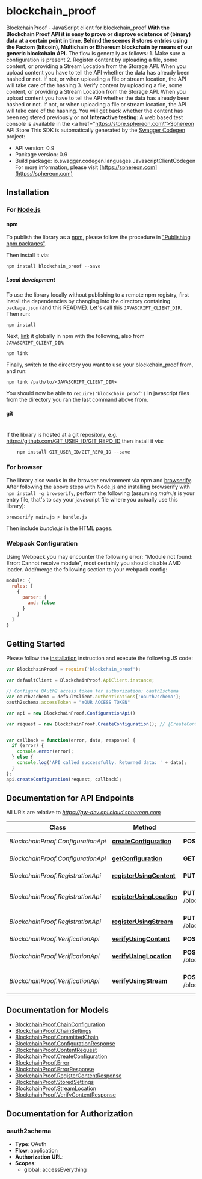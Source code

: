 # blockchain_proof

BlockchainProof - JavaScript client for blockchain_proof
<b>With the Blockchain Proof API it is easy to prove or disprove existence of (binary) data at a certain point in time. Behind the scenes it stores entries using the Factom (bitcoin), Multichain or Ethereum blockchain by means of our generic blockchain API.</b>    The flow is generally as follows:  1. Make sure a configuration is present  2. Register content by uploading a file, some content, or providing a Stream Location from the Storage API. When you upload content you have to tell the API whether the data has already been hashed or not. If not, or when uploading a file or stream location, the API will take care of the hashing  3. Verify content by uploading a file, some content, or providing a Stream Location from the Storage API. When you upload content you have to tell the API whether the data has already been hashed or not. If not, or when uploading a file or stream location, the API will take care of the hashing. You will get back whether the content has been registered previously or not      <b>Interactive testing: </b>A web based test console is available in the <a href=\"https://store.sphereon.com\">Sphereon API Store</a>
This SDK is automatically generated by the [Swagger Codegen](https://github.com/swagger-api/swagger-codegen) project:

- API version: 0.9
- Package version: 0.9
- Build package: io.swagger.codegen.languages.JavascriptClientCodegen
For more information, please visit [https://sphereon.com](https://sphereon.com)

## Installation

### For [Node.js](https://nodejs.org/)

#### npm

To publish the library as a [npm](https://www.npmjs.com/),
please follow the procedure in ["Publishing npm packages"](https://docs.npmjs.com/getting-started/publishing-npm-packages).

Then install it via:

```shell
npm install blockchain_proof --save
```

##### Local development

To use the library locally without publishing to a remote npm registry, first install the dependencies by changing 
into the directory containing `package.json` (and this README). Let's call this `JAVASCRIPT_CLIENT_DIR`. Then run:

```shell
npm install
```

Next, [link](https://docs.npmjs.com/cli/link) it globally in npm with the following, also from `JAVASCRIPT_CLIENT_DIR`:

```shell
npm link
```

Finally, switch to the directory you want to use your blockchain_proof from, and run:

```shell
npm link /path/to/<JAVASCRIPT_CLIENT_DIR>
```

You should now be able to `require('blockchain_proof')` in javascript files from the directory you ran the last 
command above from.

#### git
#
If the library is hosted at a git repository, e.g.
https://github.com/GIT_USER_ID/GIT_REPO_ID
then install it via:

```shell
    npm install GIT_USER_ID/GIT_REPO_ID --save
```

### For browser

The library also works in the browser environment via npm and [browserify](http://browserify.org/). After following
the above steps with Node.js and installing browserify with `npm install -g browserify`,
perform the following (assuming *main.js* is your entry file, that's to say your javascript file where you actually 
use this library):

```shell
browserify main.js > bundle.js
```

Then include *bundle.js* in the HTML pages.

### Webpack Configuration

Using Webpack you may encounter the following error: "Module not found: Error:
Cannot resolve module", most certainly you should disable AMD loader. Add/merge
the following section to your webpack config:

```javascript
module: {
  rules: [
    {
      parser: {
        amd: false
      }
    }
  ]
}
```

## Getting Started

Please follow the [installation](#installation) instruction and execute the following JS code:

```javascript
var BlockchainProof = require('blockchain_proof');

var defaultClient = BlockchainProof.ApiClient.instance;

// Configure OAuth2 access token for authorization: oauth2schema
var oauth2schema = defaultClient.authentications['oauth2schema'];
oauth2schema.accessToken = "YOUR ACCESS TOKEN"

var api = new BlockchainProof.ConfigurationApi()

var request = new BlockchainProof.CreateConfiguration(); // {CreateConfiguration} Create a new Proof of Existence context using the provided entity settings


var callback = function(error, data, response) {
  if (error) {
    console.error(error);
  } else {
    console.log('API called successfully. Returned data: ' + data);
  }
};
api.createConfiguration(request, callback);

```

## Documentation for API Endpoints

All URIs are relative to *https://gw-dev.api.cloud.sphereon.com*

Class | Method | HTTP request | Description
------------ | ------------- | ------------- | -------------
*BlockchainProof.ConfigurationApi* | [**createConfiguration**](docs/ConfigurationApi.md#createConfiguration) | **POST** /blockchain/proof/0.9/config | Create a new configuration
*BlockchainProof.ConfigurationApi* | [**getConfiguration**](docs/ConfigurationApi.md#getConfiguration) | **GET** /blockchain/proof/0.9/config/{configName} | Get configuration
*BlockchainProof.RegistrationApi* | [**registerUsingContent**](docs/RegistrationApi.md#registerUsingContent) | **PUT** /blockchain/proof/0.9/existence/{configName}/content | Register content
*BlockchainProof.RegistrationApi* | [**registerUsingLocation**](docs/RegistrationApi.md#registerUsingLocation) | **PUT** /blockchain/proof/0.9/existence/{configName}/streams/location | Register hash using the Storage API
*BlockchainProof.RegistrationApi* | [**registerUsingStream**](docs/RegistrationApi.md#registerUsingStream) | **PUT** /blockchain/proof/0.9/existence/{configName}/streams/multipart | Register bytestream/file hash
*BlockchainProof.VerificationApi* | [**verifyUsingContent**](docs/VerificationApi.md#verifyUsingContent) | **POST** /blockchain/proof/0.9/existence/{configName}/content | Verify content
*BlockchainProof.VerificationApi* | [**verifyUsingLocation**](docs/VerificationApi.md#verifyUsingLocation) | **POST** /blockchain/proof/0.9/existence/{configName}/streams/location | Verify hash using the Storage API
*BlockchainProof.VerificationApi* | [**verifyUsingStream**](docs/VerificationApi.md#verifyUsingStream) | **POST** /blockchain/proof/0.9/existence/{configName}/streams/multipart | Verify bytestream/file hash


## Documentation for Models

 - [BlockchainProof.ChainConfiguration](docs/ChainConfiguration.md)
 - [BlockchainProof.ChainSettings](docs/ChainSettings.md)
 - [BlockchainProof.CommittedChain](docs/CommittedChain.md)
 - [BlockchainProof.ConfigurationResponse](docs/ConfigurationResponse.md)
 - [BlockchainProof.ContentRequest](docs/ContentRequest.md)
 - [BlockchainProof.CreateConfiguration](docs/CreateConfiguration.md)
 - [BlockchainProof.Error](docs/Error.md)
 - [BlockchainProof.ErrorResponse](docs/ErrorResponse.md)
 - [BlockchainProof.RegisterContentResponse](docs/RegisterContentResponse.md)
 - [BlockchainProof.StoredSettings](docs/StoredSettings.md)
 - [BlockchainProof.StreamLocation](docs/StreamLocation.md)
 - [BlockchainProof.VerifyContentResponse](docs/VerifyContentResponse.md)


## Documentation for Authorization


### oauth2schema

- **Type**: OAuth
- **Flow**: application
- **Authorization URL**: 
- **Scopes**: 
  - global: accessEverything

